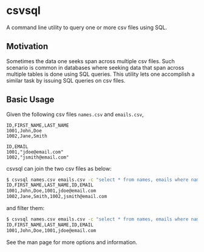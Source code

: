 # csvsql
A command line utility to query one or more csv files using SQL.


## Motivation

Sometimes the data one seeks span across multiple csv files.  Such scenario is
common in databases where seeking data that span across multiple tables is done
using SQL queries.  This utility lets one accomplish a similar task by issuing
SQL queries on csv files.


## Basic Usage

Given the following csv files `names.csv` and `emails.csv`,
```csv
ID,FIRST_NAME,LAST_NAME
1001,John,Doe
1002,Jane,Smith
```
```csv
ID,EMAIL
1001,"jdoe@email.com"
1002,"jsmith@email.com"
```

csvsql can join the two csv files as below:
```sh
$ csvsql names.csv emails.csv -c "select * from names, emails where names.ID=emails.ID"
ID,FIRST_NAME,LAST_NAME,ID,EMAIL
1001,John,Doe,1001,jdoe@email.com
1002,Jane,Smith,1002,jsmith@email.com
```

and filter them:
```sh
$ csvsql names.csv emails.csv -c "select * from names, emails where names.ID=emails.ID and LAST_NAME='Doe'"
ID,FIRST_NAME,LAST_NAME,ID,EMAIL
1001,John,Doe,1001,jdoe@email.com
```

See the man page for more options and information.

